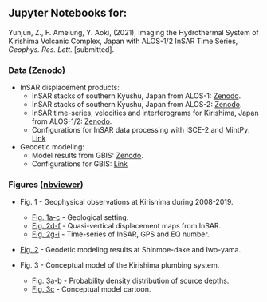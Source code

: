 ## Jupyter Notebooks for: ##

Yunjun, Z., F. Amelung, Y. Aoki, (2021), Imaging the Hydrothermal System of Kirishima Volcanic Complex, Japan with ALOS-1/2 InSAR Time Series, _Geophys. Res. Lett._ [submitted].

### Data ([Zenodo](https://zenodo.org/record/4495798)) ###

+ InSAR displacement products:
   - InSAR stacks of southern Kyushu, Japan from ALOS-1: [Zenodo](https://zenodo.org/record/4499238).
   - InSAR stacks of southern Kyushu, Japan from ALOS-2: [Zenodo](https://zenodo.org/record/4499208).
   - InSAR time-series, velocities and interferograms for Kirishima, Japan from ALOS-1/2: [Zenodo](https://zenodo.org/record/4495798).
   - Configurations for InSAR data processing with ISCE-2 and MintPy: [Link](./configs)
+ Geodetic modeling:
   - Model results from GBIS: [Zenodo](https://zenodo.org/record/4495798).
   - Configurations for GBIS: [Link](./model)

### Figures ([nbviewer](https://nbviewer.jupyter.org/github/geodesymiami/Yunjun_et_al-2021-Kirishima)) ###

+ Fig. 1 - Geophysical observations at Kirishima during 2008-2019.
   - [Fig. 1a-c](https://nbviewer.jupyter.org/github/geodesymiami/Yunjun_etal-2021-Kirishima/blob/main/Fig1_geo_setting.ipynb) - Geological setting.
   - [Fig. 2d-f](https://nbviewer.jupyter.org/github/geodesymiami/Yunjun_etal-2021-Kirishima/blob/main/Fig1_obs_maps.ipynb) - Quasi-vertical displacement maps from InSAR.
   - [Fig. 2g-i](https://nbviewer.jupyter.org/github/geodesymiami/Yunjun_etal-2021-Kirishima/blob/main/Fig1_obs_TS.ipynb) - Time-series of InSAR, GPS and EQ number.

+ [Fig. 2](https://nbviewer.jupyter.org/github/geodesymiami/Yunjun_etal-2021-Kirishima/blob/main/Fig2_obs_vs_model.ipynb) - Geodetic modeling results at Shinmoe-dake and Iwo-yama.
+ Fig. 3 - Conceptual model of the Kirishima plumbing system.
   - [Fig. 3a-b](https://nbviewer.jupyter.org/github/geodesymiami/Yunjun_etal-2021-Kirishima/blob/main/Fig3_depth_PDF.ipynb) - Probability density distribution of source depths.
   - [Fig. 3c](https://nbviewer.jupyter.org/github/geodesymiami/Yunjun_etal-2021-Kirishima/blob/main/Fig3_concept_model.ipynb) - Conceptual model cartoon.
